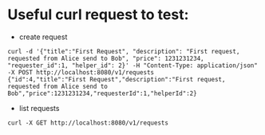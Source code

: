 # Useful curl request to test:
- create request
```
curl -d '{"title":"First Request", "description": "First request, requested from Alice send to Bob", "price": 1231231234, "requester_id":1, "helper_id": 2}' -H "Content-Type: application/json" -X POST http://localhost:8080/v1/requests
{"id":4,"title":"First Request","description":"First request, requested from Alice send to Bob","price":1231231234,"requesterId":1,"helperId":2}
```
- list requests
```
curl -X GET http://localhost:8080/v1/requests
```